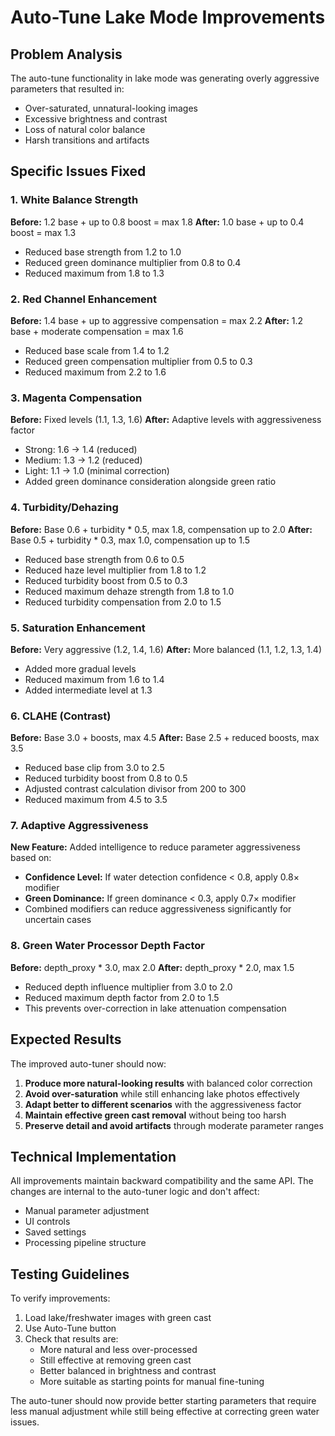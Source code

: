 # Auto-Tune Lake Mode Improvements

## Problem Analysis

The auto-tune functionality in lake mode was generating overly aggressive parameters that resulted in:
- Over-saturated, unnatural-looking images
- Excessive brightness and contrast
- Loss of natural color balance
- Harsh transitions and artifacts

## Specific Issues Fixed

### 1. White Balance Strength
**Before:** 1.2 base + up to 0.8 boost = max 1.8
**After:** 1.0 base + up to 0.4 boost = max 1.3
- Reduced base strength from 1.2 to 1.0
- Reduced green dominance multiplier from 0.8 to 0.4
- Reduced maximum from 1.8 to 1.3

### 2. Red Channel Enhancement
**Before:** 1.4 base + up to aggressive compensation = max 2.2
**After:** 1.2 base + moderate compensation = max 1.6
- Reduced base scale from 1.4 to 1.2
- Reduced green compensation multiplier from 0.5 to 0.3
- Reduced maximum from 2.2 to 1.6

### 3. Magenta Compensation
**Before:** Fixed levels (1.1, 1.3, 1.6)
**After:** Adaptive levels with aggressiveness factor
- Strong: 1.6 → 1.4 (reduced)
- Medium: 1.3 → 1.2 (reduced)
- Light: 1.1 → 1.0 (minimal correction)
- Added green dominance consideration alongside green ratio

### 4. Turbidity/Dehazing
**Before:** Base 0.6 + turbidity * 0.5, max 1.8, compensation up to 2.0
**After:** Base 0.5 + turbidity * 0.3, max 1.0, compensation up to 1.5
- Reduced base strength from 0.6 to 0.5
- Reduced haze level multiplier from 1.8 to 1.2
- Reduced turbidity boost from 0.5 to 0.3
- Reduced maximum dehaze strength from 1.8 to 1.0
- Reduced turbidity compensation from 2.0 to 1.5

### 5. Saturation Enhancement
**Before:** Very aggressive (1.2, 1.4, 1.6)
**After:** More balanced (1.1, 1.2, 1.3, 1.4)
- Added more gradual levels
- Reduced maximum from 1.6 to 1.4
- Added intermediate level at 1.3

### 6. CLAHE (Contrast)
**Before:** Base 3.0 + boosts, max 4.5
**After:** Base 2.5 + reduced boosts, max 3.5
- Reduced base clip from 3.0 to 2.5
- Reduced turbidity boost from 0.8 to 0.5
- Adjusted contrast calculation divisor from 200 to 300
- Reduced maximum from 4.5 to 3.5

### 7. Adaptive Aggressiveness
**New Feature:** Added intelligence to reduce parameter aggressiveness based on:
- **Confidence Level:** If water detection confidence < 0.8, apply 0.8× modifier
- **Green Dominance:** If green dominance < 0.3, apply 0.7× modifier
- Combined modifiers can reduce aggressiveness significantly for uncertain cases

### 8. Green Water Processor Depth Factor
**Before:** depth_proxy * 3.0, max 2.0
**After:** depth_proxy * 2.0, max 1.5
- Reduced depth influence multiplier from 3.0 to 2.0
- Reduced maximum depth factor from 2.0 to 1.5
- This prevents over-correction in lake attenuation compensation

## Expected Results

The improved auto-tuner should now:
1. **Produce more natural-looking results** with balanced color correction
2. **Avoid over-saturation** while still enhancing lake photos effectively
3. **Adapt better to different scenarios** with the aggressiveness factor
4. **Maintain effective green cast removal** without being too harsh
5. **Preserve detail and avoid artifacts** through moderate parameter ranges

## Technical Implementation

All improvements maintain backward compatibility and the same API. The changes are internal to the auto-tuner logic and don't affect:
- Manual parameter adjustment
- UI controls
- Saved settings
- Processing pipeline structure

## Testing Guidelines

To verify improvements:
1. Load lake/freshwater images with green cast
2. Use Auto-Tune button
3. Check that results are:
   - More natural and less over-processed
   - Still effective at removing green cast
   - Better balanced in brightness and contrast
   - More suitable as starting points for manual fine-tuning

The auto-tuner should now provide better starting parameters that require less manual adjustment while still being effective at correcting green water issues.
